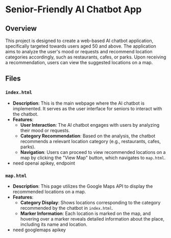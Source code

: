 # Senior-Friendly AI Chatbot App
## Overview

This project is designed to create a web-based AI chatbot application, specifically targeted towards users aged 50 and above. The application aims to analyze the user's mood or requests and recommend location categories accordingly, such as restaurants, cafes, or parks. Upon receiving a recommendation, users can view the suggested locations on a map.

## Files

### `index.html`

- **Description**: This is the main webpage where the AI chatbot is implemented. It serves as the user interface for seniors to interact with the chatbot.
- **Features**:
  - **User Interaction**: The AI chatbot engages with users by analyzing their mood or requests.
  - **Category Recommendation**: Based on the analysis, the chatbot recommends a relevant location category (e.g., restaurants, cafes, parks).
  - **Navigation**: Users can proceed to view recommended locations on a map by clicking the "View Map" button, which navigates to `map.html`.
- need openai apikey, endpoint

### `map.html`

- **Description**: This page utilizes the Google Maps API to display the recommended locations on a map.
- **Features**:
  - **Category Display**: Shows locations corresponding to the category recommended by the chatbot in `index.html`.
  - **Marker Information**: Each location is marked on the map, and hovering over a marker reveals detailed information about the place, including its name and location.
- need googlemaps apikey
